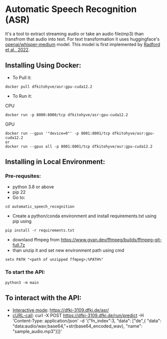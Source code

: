 # Automatic Speech Recognition (ASR)
It's a tool to extract streaming audio or take an audio file(mp3) than transfrom that audio into text. For text transformation it uses huggingface's [openai/whisper-medium](https://huggingface.co/openai/whisper-medium) model. This model is first implemented by [Radford et al., 2022](https://arxiv.org/abs/2212.04356).

## Installing Using Docker:
* To Pull it: 
```
docker pull dfkitohyve/asr:gpu-cuda12.2
```
* To Run it: 

CPU
```
docker run -p 8000:8000/tcp dfkitohyve/asr:gpu-cuda12.2
```

GPU
```
docker run --gpus '"device=0"' -p 8001:8001/tcp dfkitohyve/asr:gpu-cuda12.2
or
docker run --gpus all -p 8001:8001/tcp dfkitohyve/asr:gpu-cuda12.2
```




## Installing in Local Environment:
### Pre-requsites:
* python 3.8 or above
* pip 22
* Go to:
```
cd automatic_speech_recognition
```
* Create a python/conda environment and install requirements.txt using pip using 
```
pip install -r requirements.txt
```

* downlaod ffmpeg from https://www.gyan.dev/ffmpeg/builds/ffmpeg-git-full.7z
* than  unzip it and set new environment path using cmd
```
setx PATH "<path of unzipped ffmpeg>;%PATH%"
``` 

### To start the API:
```
python3 -m main
```
## To interact with the API:
* <u>Interactive mode</u>:  https://dfki-3109.dfki.de/asr/
* <u>cURL-call</u>:
curl -X POST https://dfki-3109.dfki.de/run/predict -H 'Content-Type: application/json' -d '{"fn_index":3, "data": ["de",{ "data": "data:audio/wav;base64,"+str(base64_encoded_wav), "name": "sample_audio.mp3"}]}'

